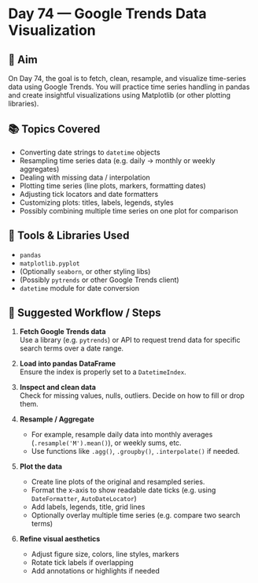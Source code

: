 # Day 74 — Google Trends Data Visualization

## 🎯 Aim

On Day 74, the goal is to fetch, clean, resample, and visualize time-series data using Google Trends. You will practice time series handling in pandas and create insightful visualizations using Matplotlib (or other plotting libraries).

## 📚 Topics Covered

- Converting date strings to `datetime` objects  
- Resampling time series data (e.g. daily → monthly or weekly aggregates)  
- Dealing with missing data / interpolation  
- Plotting time series (line plots, markers, formatting dates)  
- Adjusting tick locators and date formatters  
- Customizing plots: titles, labels, legends, styles  
- Possibly combining multiple time series on one plot for comparison  

## 🧰 Tools & Libraries Used

- `pandas`  
- `matplotlib.pyplot`  
- (Optionally `seaborn`, or other styling libs)  
- (Possibly `pytrends` or other Google Trends client)  
- `datetime` module for date conversion  

## 📝 Suggested Workflow / Steps

1. **Fetch Google Trends data**  
   Use a library (e.g. `pytrends`) or API to request trend data for specific search terms over a date range.  
   
2. **Load into pandas DataFrame**  
   Ensure the index is properly set to a `DatetimeIndex`.

3. **Inspect and clean data**  
   Check for missing values, nulls, outliers. Decide on how to fill or drop them.  
   
4. **Resample / Aggregate**  
   - For example, resample daily data into monthly averages (`.resample('M').mean()`), or weekly sums, etc.  
   - Use functions like `.agg()`, `.groupby()`, `.interpolate()` if needed.  
   
5. **Plot the data**  
   - Create line plots of the original and resampled series.  
   - Format the x-axis to show readable date ticks (e.g. using `DateFormatter`, `AutoDateLocator`)  
   - Add labels, legends, title, grid lines  
   - Optionally overlay multiple time series (e.g. compare two search terms)  

6. **Refine visual aesthetics**  
   - Adjust figure size, colors, line styles, markers  
   - Rotate tick labels if overlapping  
   - Add annotations or highlights if needed  


